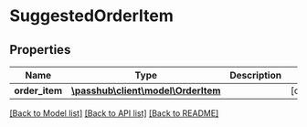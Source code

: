 # SuggestedOrderItem

## Properties
Name | Type | Description | Notes
------------ | ------------- | ------------- | -------------
**order_item** | [**\passhub\client\model\OrderItem**](OrderItem.md) |  | [optional] 

[[Back to Model list]](../README.md#documentation-for-models) [[Back to API list]](../README.md#documentation-for-api-endpoints) [[Back to README]](../README.md)


